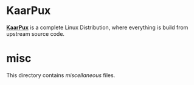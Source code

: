 **KaarPux**
===========

**[KaarPux](http://kaarpux.kaarposoft.dk/)** is a complete Linux Distribution, where everything is build from upstream source code. 


**misc**
========

This directory contains *miscellaneous* files.

